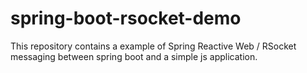 # spring-boot-rsocket-demo

This repository contains a example of Spring Reactive Web / RSocket messaging between spring boot and a simple js application.
